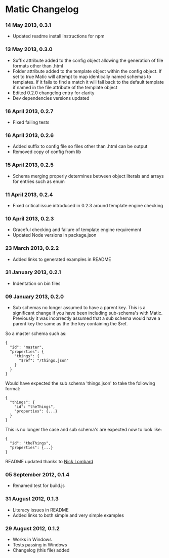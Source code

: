 # Matic Changelog

### 14 May 2013, 0.3.1
* Updated readme install instructions for npm

### 13 May 2013, 0.3.0
* Suffix attribute added to the config object allowing the generation of file
formats other than .html
* Folder attribute added to the template object within the config object. If set
to true Matic will attempt to map identically named schemas to templates. If it
fails to find a match it will fall back to the default template if named in
the file attribute of the template object
* Edited 0.2.0 changelog entry for clarity
* Dev dependencies versions updated

### 16 April 2013, 0.2.7
* Fixed failing tests

### 16 April 2013, 0.2.6
* Added suffix to config file so files other than .html can be output
* Removed copy of config from lib

### 15 April 2013, 0.2.5
* Schema merging properly determines between object literals and arrays for
entries such as enum

### 11 April 2013, 0.2.4
* Fixed critical issue introduced in 0.2.3 around template engine checking

### 10 April 2013, 0.2.3
* Graceful checking and failure of template engine requirement
* Updated Node versions in package.json

### 23 March 2013, 0.2.2
* Added links to generated examples in README

### 31 January 2013, 0.2.1
* Indentation on bin files

### 09 January 2013, 0.2.0
* Sub schemas no longer assumed to have a parent key. This is a significant
change if you have been including sub-schema's with Matic.
Previously it was incorrectly assumed that a sub schema would have a parent key
the same as the the key containing the $ref.

So a master schema such as:

    {
      "id": "master",
      "properties": {
        "things": {
          "$ref": "/things.json"
        }
      }
    }

Would have expected the sub schema 'things.json' to take the following format:

    {
      "things": {
        "id": "theThings",
        "properties": {...}
      }
    }

This is no longer the case and sub schema's are expected now to look like:

    {
      "id": "theThings",
      "properties": {...}
    }

README updated thanks to [Nick Lombard](https://github.com/nickl-)

### 05 September 2012, 0.1.4
* Renamed test for build.js

### 31 August 2012, 0.1.3
* Literacy issues in README
* Added links to both simple and very simple examples

### 29 August 2012, 0.1.2
* Works in Windows
* Tests passing in Windows
* Changelog (this file) added

